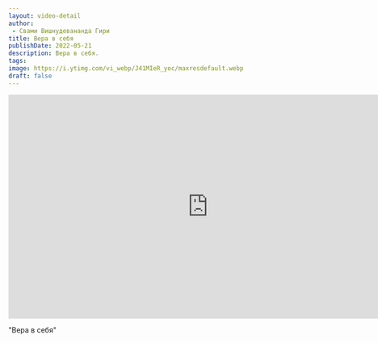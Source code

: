 ```yaml
---
layout: video-detail
author:
 - Свами Вишнудевананда Гири
title: Вера в себя
publishDate: 2022-05-21
description: Вера в себя. 
tags: 
image: https://i.ytimg.com/vi_webp/J41MIeR_yoc/maxresdefault.webp
draft: false
---
```


<iframe width="790" height="444" src="https://www.youtube.com/embed/J41MIeR_yoc" frameborder="0" allowfullscreen=""></iframe> 

  "Вера в себя"

  

 